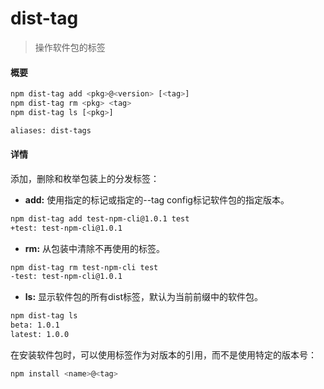 # dist-tag

> 操作软件包的标签



#### 概要

```bash
npm dist-tag add <pkg>@<version> [<tag>]
npm dist-tag rm <pkg> <tag>
npm dist-tag ls [<pkg>]

aliases: dist-tags
```



#### 详情

添加，删除和枚举包装上的分发标签：

* **add:** 使用指定的标记或指定的--tag config标记软件包的指定版本。

```bash
npm dist-tag add test-npm-cli@1.0.1 test
+test: test-npm-cli@1.0.1
```

* **rm:** 从包装中清除不再使用的标签。

```bash
npm dist-tag rm test-npm-cli test
-test: test-npm-cli@1.0.1
```

* **ls:** 显示软件包的所有dist标签，默认为当前前缀中的软件包。

```bash
npm dist-tag ls
beta: 1.0.1
latest: 1.0.0
```

在安装软件包时，可以使用标签作为对版本的引用，而不是使用特定的版本号：

```bash
npm install <name>@<tag>
```